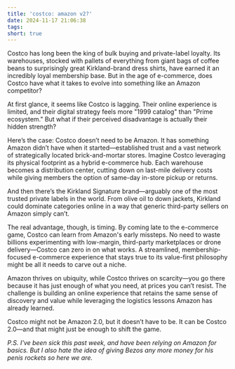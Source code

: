 ```yaml
---
title: 'costco: amazon v2?'
date: 2024-11-17 21:06:38
tags:
short: true
---
```


Costco has long been the king of bulk buying and private-label loyalty. Its warehouses, stocked with pallets of everything from giant bags of coffee beans to surprisingly great Kirkland-brand dress shirts, have earned it an incredibly loyal membership base. But in the age of e-commerce, does Costco have what it takes to evolve into something like an Amazon competitor?

At first glance, it seems like Costco is lagging. Their online experience is limited, and their digital strategy feels more "1999 catalog" than "Prime ecosystem." But what if their perceived disadvantage is actually their hidden strength?

Here’s the case: Costco doesn’t need to be Amazon. It has something Amazon didn’t have when it started—established trust and a vast network of strategically located brick-and-mortar stores. Imagine Costco leveraging its physical footprint as a hybrid e-commerce hub. Each warehouse becomes a distribution center, cutting down on last-mile delivery costs while giving members the option of same-day in-store pickup or returns.

And then there’s the Kirkland Signature brand—arguably one of the most trusted private labels in the world. From olive oil to down jackets, Kirkland could dominate categories online in a way that generic third-party sellers on Amazon simply can’t.

The real advantage, though, is timing. By coming late to the e-commerce game, Costco can learn from Amazon's early missteps. No need to waste billions experimenting with low-margin, third-party marketplaces or drone delivery—Costco can zero in on what works. A streamlined, membership-focused e-commerce experience that stays true to its value-first philosophy might be all it needs to carve out a niche.

Amazon thrives on ubiquity, while Costco thrives on scarcity—you go there because it has just enough of what you need, at prices you can’t resist. The challenge is building an online experience that retains the same sense of discovery and value while leveraging the logistics lessons Amazon has already learned.

Costco might not be Amazon 2.0, but it doesn’t have to be. It can be Costco 2.0—and that might just be enough to shift the game.

*P.S. I've been sick this past week, and have been relying on Amazon for basics. But I also hate the idea of giving Bezos any more money for his penis rockets so here we are.*

